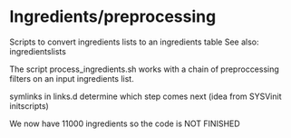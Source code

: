 # Ingredients/preprocessing
Scripts to convert ingredients lists to an ingredients table 
See also: ingredientslists

The script process_ingredients.sh works with a chain of preproccessing
filters on an input ingredients list.

symlinks in links.d determine which step comes next (idea from SYSVinit
initscripts)

We now have 11000 ingredients so the code is NOT FINISHED
